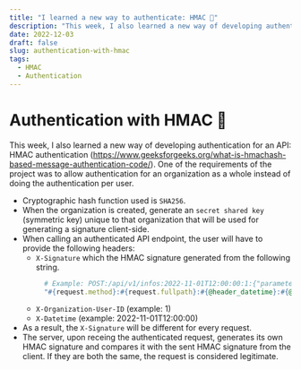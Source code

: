 ```yaml
---
title: "I learned a new way to authenticate: HMAC 🔐"
description: "This week, I also learned a new way of developing authentication for an API: HMAC authentication."
date: 2022-12-03
draft: false
slug: authentication-with-hmac
tags:
  - HMAC
  - Authentication
---
```


# Authentication with HMAC 🔐

This week, I also learned a new way of developing authentication for an API: HMAC authentication (https://www.geeksforgeeks.org/what-is-hmachash-based-message-authentication-code/).
One of the requirements of the project was to allow authentication for an organization as a whole instead of doing the authentication per user.

- Cryptographic hash function used is `SHA256`.
- When the organization is created, generate an `secret shared key` (symmetric key) unique to that organization that will be used for generating a signature client-side.
- When calling an authenticated API endpoint, the user will have to provide the following headers:
  - `X-Signature` which the HMAC signature generated from the following string.
    ```ruby
      # Example: POST:/api/v1/infos:2022-11-01T12:00:00:1:{"parameter":"value"}
      "#{request.method}:#{request.fullpath}:#{@header_datetime}:#{@header_organization_user_id}:#{body}"
    ```
  - `X-Organization-User-ID` (example: 1)
  - `X-Datetime` (example: 2022-11-01T12:00:00)
- As a result, the `X-Signature` will be different for every request.
- The server, upon receing the authenticated request, generates its own HMAC signature and compares it with the sent HMAC signature from the client. If they are both the same, the request is considered legitimate.
